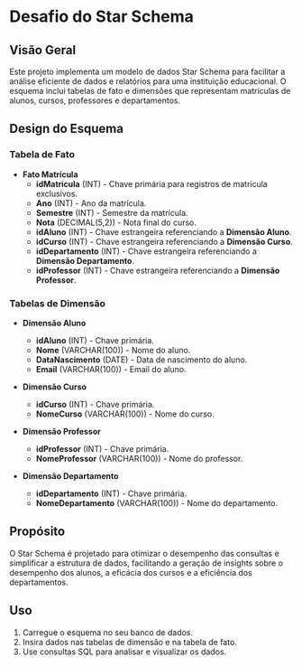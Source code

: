 # Desafio do Star Schema

## Visão Geral
Este projeto implementa um modelo de dados Star Schema para facilitar a análise eficiente de dados e relatórios para uma instituição educacional. O esquema inclui tabelas de fato e dimensões que representam matrículas de alunos, cursos, professores e departamentos.

## Design do Esquema
### Tabela de Fato
- **Fato Matrícula**
  - **idMatricula** (INT) - Chave primária para registros de matrícula exclusivos.
  - **Ano** (INT) - Ano da matrícula.
  - **Semestre** (INT) - Semestre da matrícula.
  - **Nota** (DECIMAL(5,2)) - Nota final do curso.
  - **idAluno** (INT) - Chave estrangeira referenciando a **Dimensão Aluno**.
  - **idCurso** (INT) - Chave estrangeira referenciando a **Dimensão Curso**.
  - **idDepartamento** (INT) - Chave estrangeira referenciando a **Dimensão Departamento**.
  - **idProfessor** (INT) - Chave estrangeira referenciando a **Dimensão Professor**.

### Tabelas de Dimensão
- **Dimensão Aluno**
  - **idAluno** (INT) - Chave primária.
  - **Nome** (VARCHAR(100)) - Nome do aluno.
  - **DataNascimento** (DATE) - Data de nascimento do aluno.
  - **Email** (VARCHAR(100)) - Email do aluno.
  
- **Dimensão Curso**
  - **idCurso** (INT) - Chave primária.
  - **NomeCurso** (VARCHAR(100)) - Nome do curso.
  
- **Dimensão Professor**
  - **idProfessor** (INT) - Chave primária.
  - **NomeProfessor** (VARCHAR(100)) - Nome do professor.
  
- **Dimensão Departamento**
  - **idDepartamento** (INT) - Chave primária.
  - **NomeDepartamento** (VARCHAR(100)) - Nome do departamento.

## Propósito
O Star Schema é projetado para otimizar o desempenho das consultas e simplificar a estrutura de dados, facilitando a geração de insights sobre o desempenho dos alunos, a eficácia dos cursos e a eficiência dos departamentos.

## Uso
1. Carregue o esquema no seu banco de dados.
2. Insira dados nas tabelas de dimensão e na tabela de fato.
3. Use consultas SQL para analisar e visualizar os dados.

